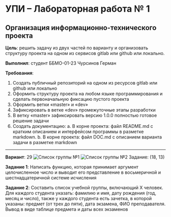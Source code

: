 # УПИ – Лабораторная работа № 1
## Организация информационно-технического проекта
**Цель**: решить задачу из двух частей по варианту и организовать структуру проекта на одном из сервисов gitlab или github или локально.

**Выполнил**: студент ББМО-01-23 Чурсинов Герман

**Требования**:
1. Создать публичный репозиторий на одном из ресурсов gitlab или github или локально
2. Оформить структуру проекта на любом языке программирования и сделать первоначальную фиксацию пустого проекта
3. Оформить ветки «master» и «dev»
4. Зафиксировать в ветке «dev» промежуточные этапы разработки
5. В ветку «master» зафиксировать версию 1.0.0 полностью готовое решение задачи
6. Создать документацию:
a. В корне проекта: файл README.md с кратким описанием и интерфейсом программы в разметке markdown.
b. В корне проекта: файл DOC.md с описанием варианта задачи в разметке markdown
---
**Вариант**: 29
![Список группы №1](https://i.imgur.com/CaH1LNI.png)
![Список группы №2](https://i.imgur.com/Wel8aak.png)
Задание: (18, 13)

**Задание 1**: Написать функцию, которая принимает аргумент целочисленное число и выводит его представление в восьмеричной и шестнадцатеричной системе исчисления

**Задание 2**: Составить список учебной группы, включающий Х человек. Для каждого студента указать: фамилию и имя, дату рождения (год, месяц и число), также у каждого студента есть зачетка, в которой указаны: предмет (от трех до пяти), дата экзамена, ФИО преподавателя.
Вывод в виде таблице предмета и даты всех экзаменов